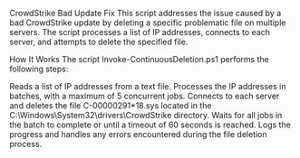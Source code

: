 CrowdStrike Bad Update Fix
This script addresses the issue caused by a bad CrowdStrike update by deleting a specific problematic file on multiple servers. The script processes a list of IP addresses, connects to each server, and attempts to delete the specified file.

How It Works
The script Invoke-ContinuousDeletion.ps1 performs the following steps:

Reads a list of IP addresses from a text file.
Processes the IP addresses in batches, with a maximum of 5 concurrent jobs.
Connects to each server and deletes the file C-00000291*18.sys located in the C:\Windows\System32\drivers\CrowdStrike directory.
Waits for all jobs in the batch to complete or until a timeout of 60 seconds is reached.
Logs the progress and handles any errors encountered during the file deletion process.
